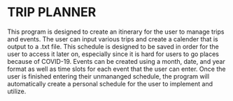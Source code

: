 # TRIP PLANNER
This program is designed to create an itinerary for the user to manage trips and events. The user can input various trips and create a calender that is output to a .txt file. This schedule is designed to be saved in order for the user to access it later on, especially since it is hard for users to go places because of COVID-19. Events can be created using a month, date, and year format as well as time slots for each event that the user can enter. Once the user is finished entering their unmananged schedule, the program will automatically create a personal schedule for the user to implement and utilize.

